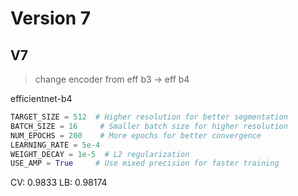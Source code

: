 # Version 7

## V7
> change encoder from eff b3 -> eff b4

efficientnet-b4

```py
TARGET_SIZE = 512  # Higher resolution for better segmentation
BATCH_SIZE = 16     # Smaller batch size for higher resolution
NUM_EPOCHS = 200    # More epochs for better convergence
LEARNING_RATE = 5e-4
WEIGHT_DECAY = 1e-5  # L2 regularization
USE_AMP = True     # Use mixed precision for faster training
```

CV: 0.9833
LB: 0.98174
